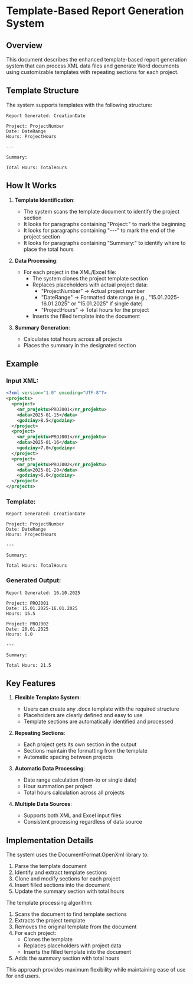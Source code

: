 # Template-Based Report Generation System

## Overview

This document describes the enhanced template-based report generation system that can process XML data files and generate Word documents using customizable templates with repeating sections for each project.

## Template Structure

The system supports templates with the following structure:

```
Report Generated: CreationDate

Project: ProjectNumber
Date: DateRange
Hours: ProjectHours

---

Summary:

Total Hours: TotalHours
```

## How It Works

1. **Template Identification**:
   - The system scans the template document to identify the project section
   - It looks for paragraphs containing "Project:" to mark the beginning
   - It looks for paragraphs containing "---" to mark the end of the project section
   - It looks for paragraphs containing "Summary:" to identify where to place the total hours

2. **Data Processing**:
   - For each project in the XML/Excel file:
     - The system clones the project template section
     - Replaces placeholders with actual project data:
       - "ProjectNumber" → Actual project number
       - "DateRange" → Formatted date range (e.g., "15.01.2025-16.01.2025" or "15.01.2025" if single date)
       - "ProjectHours" → Total hours for the project
     - Inserts the filled template into the document

3. **Summary Generation**:
   - Calculates total hours across all projects
   - Places the summary in the designated section

## Example

### Input XML:
```xml
<?xml version="1.0" encoding="UTF-8"?>
<projects>
  <project>
    <nr_projektu>PROJ001</nr_projektu>
    <data>2025-01-15</data>
    <godziny>8.5</godziny>
  </project>
  <project>
    <nr_projektu>PROJ001</nr_projektu>
    <data>2025-01-16</data>
    <godziny>7.0</godziny>
  </project>
  <project>
    <nr_projektu>PROJ002</nr_projektu>
    <data>2025-01-20</data>
    <godziny>6.0</godziny>
  </project>
</projects>
```

### Template:
```
Report Generated: CreationDate

Project: ProjectNumber
Date: DateRange
Hours: ProjectHours

---

Summary:

Total Hours: TotalHours
```

### Generated Output:
```
Report Generated: 16.10.2025

Project: PROJ001
Date: 15.01.2025-16.01.2025
Hours: 15.5

Project: PROJ002
Date: 20.01.2025
Hours: 6.0

---

Summary:

Total Hours: 21.5
```

## Key Features

1. **Flexible Template System**:
   - Users can create any .docx template with the required structure
   - Placeholders are clearly defined and easy to use
   - Template sections are automatically identified and processed

2. **Repeating Sections**:
   - Each project gets its own section in the output
   - Sections maintain the formatting from the template
   - Automatic spacing between projects

3. **Automatic Data Processing**:
   - Date range calculation (from-to or single date)
   - Hour summation per project
   - Total hours calculation across all projects

4. **Multiple Data Sources**:
   - Supports both XML and Excel input files
   - Consistent processing regardless of data source

## Implementation Details

The system uses the DocumentFormat.OpenXml library to:
1. Parse the template document
2. Identify and extract template sections
3. Clone and modify sections for each project
4. Insert filled sections into the document
5. Update the summary section with total hours

The template processing algorithm:
1. Scans the document to find template sections
2. Extracts the project template
3. Removes the original template from the document
4. For each project:
   - Clones the template
   - Replaces placeholders with project data
   - Inserts the filled template into the document
5. Adds the summary section with total hours

This approach provides maximum flexibility while maintaining ease of use for end users.
